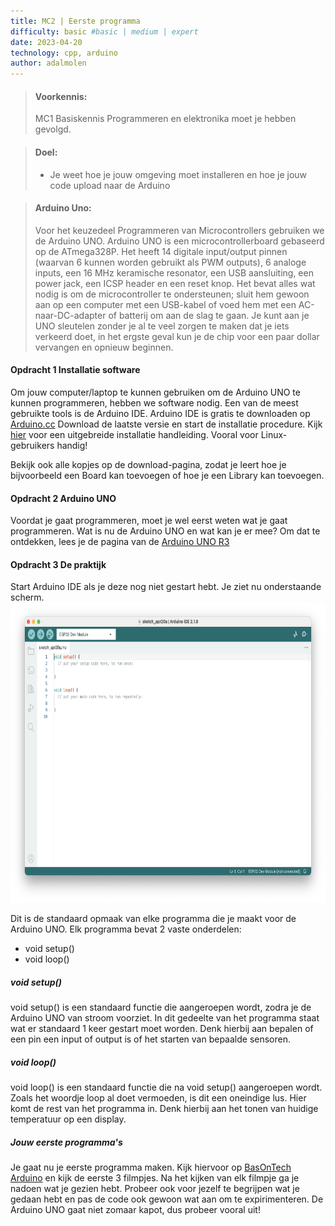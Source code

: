 ```yaml
---
title: MC2 | Eerste programma
difficulty: basic #basic | medium | expert
date: 2023-04-20
technology: cpp, arduino
author: adalmolen
---
```


> #### Voorkennis:  
> MC1 Basiskennis Programmeren en elektronika moet je hebben gevolgd.

> #### Doel:
> * Je weet hoe je jouw omgeving moet installeren en hoe je jouw code upload naar de Arduino

> #### Arduino Uno:
> Voor het keuzedeel Programmeren van Microcontrollers gebruiken we de Arduino UNO. Arduino UNO is een microcontrollerboard gebaseerd op de ATmega328P. Het heeft 14 digitale input/output pinnen (waarvan 6 kunnen worden gebruikt als PWM outputs), 6 analoge inputs, een 16 MHz keramische resonator, een USB aansluiting, een power jack, een ICSP header en een reset knop. Het bevat alles wat nodig is om de microcontroller te ondersteunen; sluit hem gewoon aan op een computer met een USB-kabel of voed hem met een AC-naar-DC-adapter of batterij om aan de slag te gaan. Je kunt aan je UNO sleutelen zonder je al te veel zorgen te maken dat je iets verkeerd doet, in het ergste geval kun je de chip voor een paar dollar vervangen en opnieuw beginnen.

#### Opdracht 1 Installatie software
Om jouw computer/laptop te kunnen gebruiken om de Arduino UNO te kunnen programmeren, hebben we software nodig. Een van de meest gebruikte tools is de Arduino IDE. Arduino IDE is gratis te downloaden op [Arduino.cc](https://docs.arduino.cc/software/ide-v2)
Download de laatste versie en start de installatie procedure. Kijk [hier](https://docs.arduino.cc/software/ide-v2/tutorials/getting-started/ide-v2-downloading-and-installing) voor een uitgebreide installatie handleiding. Vooral voor Linux-gebruikers handig!

Bekijk ook alle kopjes op de download-pagina, zodat je leert hoe je bijvoorbeeld een Board kan toevoegen of hoe je een Library kan toevoegen.

#### Opdracht 2 Arduino UNO
Voordat je gaat programmeren, moet je wel eerst weten wat je gaat programmeren. Wat is nu de Arduino UNO en wat kan je er mee? Om dat te ontdekken, lees je de pagina van de [Arduino UNO R3](https://docs.arduino.cc/hardware/uno-rev3)

#### Opdracht 3 De praktijk
Start Arduino IDE als je deze nog niet gestart hebt. Je ziet nu onderstaande scherm.
<img src="/_assets/microcontrollers/arduino_leeg.png" width="740" height="480" alt="Nieuwe schets Arduino IDE">

Dit is de standaard opmaak van elke programma die je maakt voor de Arduino UNO. Elk programma bevat 2 vaste onderdelen:
- void setup()
- void loop()

##### void setup()
void setup() is een standaard functie die aangeroepen wordt, zodra je de Arduino UNO van stroom voorziet. In dit gedeelte van het programma staat wat er standaard 1 keer gestart moet worden. Denk hierbij aan bepalen of een pin een input of output is of het starten van bepaalde sensoren.

##### void loop()
void loop() is een standaard functie die na void setup() aangeroepen wordt. Zoals het woordje loop al doet vermoeden, is dit een oneindige lus. Hier komt de rest van het programma in. Denk hierbij aan het tonen van huidige temperatuur op een display.

##### Jouw eerste programma's
Je gaat nu je eerste programma maken. Kijk hiervoor op [BasOnTech Arduino](https://basontech.nl/arduino/) en kijk de eerste 3 filmpjes. Na het kijken van elk filmpje ga je nadoen wat je gezien hebt.
Probeer ook voor jezelf te begrijpen wat je gedaan hebt en pas de code ook gewoon wat aan om te expirimenteren. De Arduino UNO gaat niet zomaar kapot, dus probeer vooral uit!




